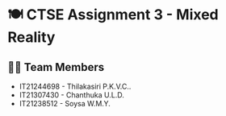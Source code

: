 # 🍽️ CTSE Assignment 3 - Mixed Reality

## 👨‍💻 Team Members
  - IT21244698 - Thilakasiri P.K.V.C..
  - IT21307430 - Chanthuka U.L.D.
  - IT21238512 - Soysa W.M.Y.
